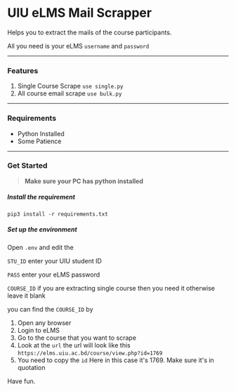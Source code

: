 # UIU eLMS Mail Scrapper

Helps you to extract the mails of  the course participants.

All you need is your eLMS `username` and `password`

---

### Features

1. Single Course Scrape  `use single.py`
2. All course email scrape `use bulk.py`

---

### Requirements

* Python Installed
* Some Patience

---

### Get Started

> **Make sure your PC has python installed**

##### Install the requirement

```
pip3 install -r requirements.txt
```

##### Set up the environment

Open `.env` and edit the

`STU_ID` enter your UIU student ID

`PASS` enter your eLMS password

`COURSE_ID` if you are extracting single course then you need it otherwise leave it blank

you can find the `COURSE_ID` by

1. Open any browser
2. Login to eLMS
3. Go to the course that you want to scrape
4. Look at the `url` the url will look like this `https://elms.uiu.ac.bd/course/view.php?id=1769`
5. You need to copy the `id` Here in this case it's 1769. Make sure it's in quotation

Have fun.
